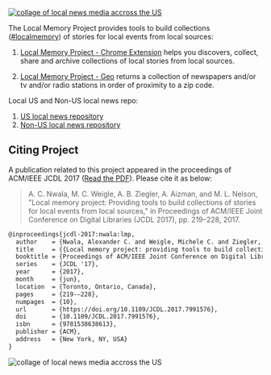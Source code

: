 [![collage of local news media accross the US](http://www.localmemory.org/static/lmp.svg)](http://www.localmemory.org)

The Local Memory Project provides tools to build collections ([#localmemory]) of stories for local events from local sources:

1. [Local Memory Project - Chrome Extension] helps you discovers, collect, share and archive collections of local stories from local sources.

2. [Local Memory Project - Geo] returns a collection of newspapers and/or tv and/or radio stations in order of proximity to a zip code.

Local US and Non-US local news repo:
1. [US local news repository](https://github.com/harvard-lil/local-memory/tree/master/LocalMemoryProject/Sources/USA)
2. [Non-US local news repository](https://github.com/harvard-lil/local-memory/tree/master/LocalMemoryProject/Sources/)

## Citing Project
A publication related to this project appeared in the proceedings of ACM/IEEE JCDL 2017 ([Read the PDF](https://www.cs.odu.edu/~mln/pubs/jcdl-2017/jcdl-2017-nwala-local-memory-project.pdf)). Please cite it as below:

> A. C. Nwala, M. C. Weigle, A. B. Ziegler, A. Aizman, and M. L. Nelson, "Local
memory project: Providing tools to build collections of stories for local events from
local sources," in Proceedings of ACM/IEEE Joint Conference on Digital Libraries
(JCDL 2017), pp. 219–228, 2017.

```latex
@inproceedings{jcdl-2017:nwala:lmp,
  author    = {Nwala, Alexander C. and Weigle, Michele C. and Ziegler, Adam B. and Aizman, Anastasia and Nelson, Michael L.},
  title     = {{Local memory project: providing tools to build collections of stories for local events from local sources}},
  booktitle = {Proceedings of ACM/IEEE Joint Conference on Digital Libraries (JCDL)},
  series    = {JCDL '17},
  year      = {2017},
  month     = {jun},
  location  = {Toronto, Ontario, Canada},
  pages     = {219-–228},
  numpages  = {10},
  url       = {https://doi.org/10.1109/JCDL.2017.7991576},
  doi       = {10.1109/JCDL.2017.7991576},
  isbn      = {9781538638613},
  publisher = {ACM},
  address   = {New York, NY, USA}
}
```

![collage of local news media accross the US](http://www.localmemory.org/static/LMG0.png)

[Local Memory Project]: <http://www.localmemory.org>
[#localmemory]: <https://twitter.com/hashtag/localmemory?f=tweets&vertical=default&src=hash>


[Local Memory Project - Chrome Extension]:<https://chrome.google.com/webstore/detail/local-memory-project/khineeknpnogfcholchjihimhofilcfp>
[Local Memory Project - Geo]: <http://www.localmemory.org/geo/>
